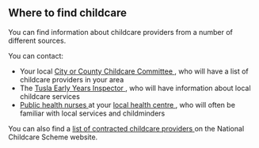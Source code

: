 ##  Where to find childcare

You can find information about childcare providers from a number of different
sources.

You can contact:

  * Your local [ City or County Childcare Committee ](https://myccc.ie/) , who will have a list of childcare providers in your area 
  * The [ Tusla Early Years Inspector ](http://www.tusla.ie/get-in-touch/early-years-inspectors/) , who will have information about local childcare services 
  * [ Public health nurses ](https://www.citizensinformation.ie/en/health/health-services/care-in-your-community/public-health-nurses/) at your [ local health centre ](https://www.hse.ie/eng/services/list/2/healthcentres/) , who will often be familiar with local services and childminders 

You can also find a [ list of contracted childcare providers
](https://www.ncs.gov.ie/en/childcare-search/) on the National Childcare
Scheme website.
